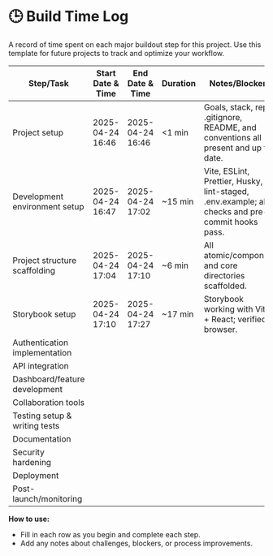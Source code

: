 # 🕒 Build Time Log

A record of time spent on each major buildout step for this project. Use this template for future projects to track and optimize your workflow.

| Step/Task                     | Start Date & Time | End Date & Time  | Duration | Notes/Blockers                                                                      |
| ----------------------------- | ----------------- | ---------------- | -------- | ----------------------------------------------------------------------------------- |
| Project setup                 | 2025-04-24 16:46  | 2025-04-24 16:46 | <1 min   | Goals, stack, repo, .gitignore, README, and conventions all present and up to date. |
| Development environment setup | 2025-04-24 16:47  | 2025-04-24 17:02 | ~15 min  | Vite, ESLint, Prettier, Husky, lint-staged, .env.example; all checks and pre-commit hooks pass. |
| Project structure scaffolding | 2025-04-24 17:04  | 2025-04-24 17:10 | ~6 min   | All atomic/component and core directories scaffolded. |
| Storybook setup              | 2025-04-24 17:10  | 2025-04-24 17:27 | ~17 min  | Storybook working with Vite + React; verified in browser. |
| Authentication implementation |                   |                  |          |                                                                                     |
| API integration               |                   |                  |          |                                                                                     |
| Dashboard/feature development |                   |                  |          |                                                                                     |
| Collaboration tools           |                   |                  |          |                                                                                     |
| Testing setup & writing tests |                   |                  |          |                                                                                     |
| Documentation                 |                   |                  |          |                                                                                     |
| Security hardening            |                   |                  |          |                                                                                     |
| Deployment                    |                   |                  |          |                                                                                     |
| Post-launch/monitoring        |                   |                  |          |                                                                                     |

**How to use:**

- Fill in each row as you begin and complete each step.
- Add any notes about challenges, blockers, or process improvements.
